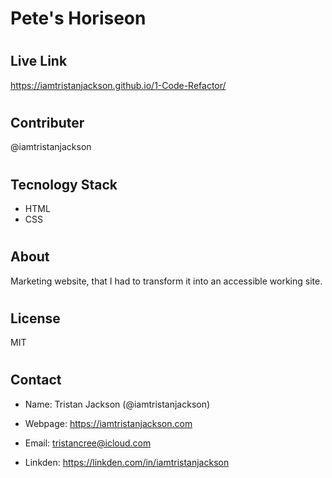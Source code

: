 # Pete's Horiseon
# <h2> Live Link
https://iamtristanjackson.github.io/1-Code-Refactor/

# <h2> Contributer
@iamtristanjackson

# <h2> Tecnology Stack

* HTML
* CSS

# <h2> About
Marketing website, that I had to transform it into an accessible working site.

# <h2> License
MIT

# <h2> Contact

* Name: Tristan Jackson (@iamtristanjackson)

* Webpage: https://iamtristanjackson.com

* Email: tristancree@icloud.com

* Linkden: https://linkden.com/in/iamtristanjackson